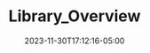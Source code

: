 ---
weight: 102
title: "Library_Overview"
description: ""
icon: "dynamic_form"
date: "2023-11-30T17:12:16-05:00"
lastmod: "2023-11-30T17:12:16-05:00"
draft: true
toc: true
---